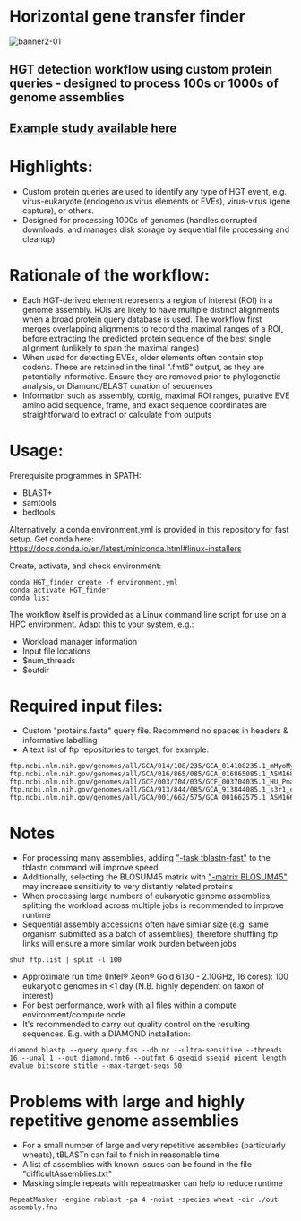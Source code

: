 # Horizontal gene transfer finder

![banner2-01](https://user-images.githubusercontent.com/27350062/201880841-6cc0cf34-e26a-4d69-9c52-9fbf2c1d0cd6.png)

## HGT detection workflow using custom protein queries - designed to process 100s or 1000s of genome assemblies

## [Example study available here](https://www.pnas.org/doi/10.1073/pnas.2303844120) 

# Highlights:

- Custom protein queries are used to identify any type of HGT event, e.g. virus-eukaryote (endogenous virus elements or EVEs), virus-virus (gene capture), or others. 
- Designed for processing 1000s of genomes (handles corrupted downloads, and manages disk storage by sequential file processing and cleanup)

# Rationale of the workflow:

- Each HGT-derived element represents a region of interest (ROI) in a genome assembly. ROIs are likely to have multiple distinct alignments when a broad protein query database is used. The workflow first merges overlapping alignments to record the maximal ranges of a ROI, before extracting the predicted protein sequence of the best single alignment (unlikely to span the maximal ranges)
- When used for detecting EVEs, older elements often contain stop codons. These are retained in the final ".fmt6" output, as they are potentially informative. Ensure they are removed prior to phylogenetic analysis, or Diamond/BLAST curation of sequences
- Information such as assembly, contig, maximal ROI ranges, putative EVE amino acid sequence, frame, and exact sequence coordinates are straightforward to extract or calculate from outputs

# Usage:

Prerequisite programmes in $PATH:
- BLAST+
- samtools
- bedtools

Alternatively, a conda environment.yml is provided in this repository for fast setup.
Get conda here:
https://docs.conda.io/en/latest/miniconda.html#linux-installers

Create, activate, and check environment:
```
conda HGT_finder create -f environment.yml
conda activate HGT_finder
conda list
```

The workflow itself is provided as a Linux command line script for use on a HPC environment. Adapt this to your system, e.g.:
- Workload manager information
- Input file locations
- $num_threads
- $outdir

# Required input files:
- Custom "proteins.fasta" query file. Recommend no spaces in headers & informative labelling
- A text list of ftp repositories to target, for example:
```
ftp.ncbi.nlm.nih.gov/genomes/all/GCA/014/108/235/GCA_014108235.1_mMyoMyo1.p
ftp.ncbi.nlm.nih.gov/genomes/all/GCA/016/865/085/GCA_016865085.1_ASM1686508v1
ftp.ncbi.nlm.nih.gov/genomes/all/GCF/003/704/035/GCF_003704035.1_HU_Pman_2.1.3
ftp.ncbi.nlm.nih.gov/genomes/all/GCA/913/844/085/GCA_913844085.1_s3r1_clone4_genome
ftp.ncbi.nlm.nih.gov/genomes/all/GCA/001/662/575/GCA_001662575.1_ASM166257v1 
```

# Notes
- For processing many assemblies, adding ["-task tblastn-fast"](https://academic.oup.com/bioinformatics/article/23/21/2949/374137) to the tblastn command will improve speed
- Additionally, selecting the BLOSUM45 matrix with ["-matrix BLOSUM45"](https://en.wikipedia.org/wiki/BLOSUM) may increase sensitivity to very distantly related proteins
- When processing large numbers of eukaryotic genome assemblies, splitting the workload across multiple jobs is recommended to improve runtime
- Sequential assembly accessions often have similar size (e.g. same organism submitted as a batch of assemblies), therefore shuffling ftp links will ensure a more similar work burden between jobs
```
shuf ftp.list | split -l 100
```
- Approximate run time (Intel® Xeon® Gold 6130 - 2.10GHz, 16 cores): 100 eukaryotic genomes in <1 day (N.B. highly dependent on taxon of interest)
- For best performance, work with all files within a compute environment/compute node
- It's recommended to carry out quality control on the resulting sequences. E.g. with a DIAMOND installation:
```
diamond blastp --query query.fas --db nr --ultra-sensitive --threads 16 --unal 1 --out diamond.fmt6 --outfmt 6 qseqid sseqid pident length evalue bitscore stitle --max-target-seqs 50
```

# Problems with large and highly repetitive genome assemblies
- For a small number of large and very repetitive assemblies (particularly wheats), tBLASTn can fail to finish in reasonable time
- A list of assemblies with known issues can be found in the file "difficultAssemblies.txt"
- Masking simple repeats with repeatmasker can help to reduce runtime
```
RepeatMasker -engine rmblast -pa 4 -noint -species wheat -dir ./out assembly.fna
```
